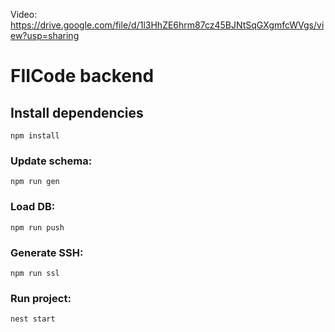 Video: https://drive.google.com/file/d/1l3HhZE6hrm87cz45BJNtSqGXgmfcWVgs/view?usp=sharing

# FIICode backend

## Install dependencies
    npm install

### Update schema:
    npm run gen

### Load DB:
    npm run push

### Generate SSH:
    npm run ssl

### Run project:
    nest start